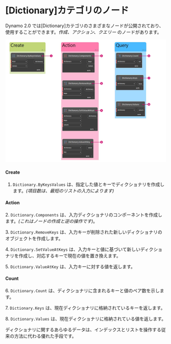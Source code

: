 # [Dictionary]カテゴリのノード

Dynamo 2.0 では[Dictionary]カテゴリのさまざまなノードが公開されており、使用することができます。_作成、アクション、クエリー_ のノードがあります。

![](../images/5-5/2/dictionarynodes-nodes.jpg)

#### Create

1. `Dictionary.ByKeysValues` は、指定した値とキーでディクショナリを作成します。_(項目数は、最短のリストの入力によります)_

#### Action

2\. `Dictionary.Components` は、入力ディクショナリのコンポーネントを作成します。_(これはノードの作成と逆の操作です)_。

3\. `Dictionary.RemoveKeys` は、入力キーが削除された新しいディクショナリのオブジェクトを作成します。

4\. `Dictionary.SetValueAtKeys` は、入力キーと値に基づいて新しいディクショナリを作成し、対応するキーで現在の値を置き換えます。

5\. `Dictionary.ValueAtKey` は、入力キーに対する値を返します。

#### Count

6\. `Dictionary.Count` は、ディクショナリに含まれるキーと値のペア数を示します。

7\. `Dictionary.Keys` は、現在ディクショナリに格納されているキーを返します。

8\. `Dictionary.Values` は、現在ディクショナリに格納されている値を返します。

ディクショナリに関するあらゆるデータは、インデックスとリストを操作する従来の方法に代わる優れた手段です。
